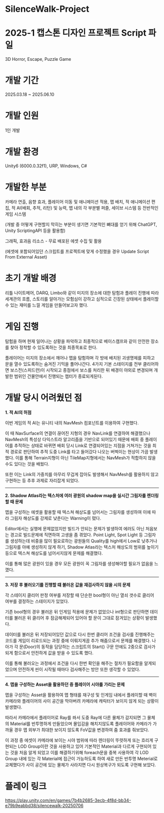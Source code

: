 # SilenceWalk-Project
# 2025-1 캡스톤 디자인 프로젝트 Script 파일
3D Horror, Escape, Puzzle Game

# 개발 기간

2025.03.18 ~ 2025.06.10

# 개발 인원

1인 개발

# 개발 환경

Unity6 (6000.0.32f1), URP, Windows, C#

# 개발한 부분

카메라 연출, 음향 효과, 플레이어 이동 및 애니메이션 적용, 맵 배치, 적 애니메이션 편집, 적 AI(배회, 추적, 리턴) 및 능력, 맵 내의 각 부분별 퍼즐, 세이브 시스템 등 전반적인 게임 시스템

(개발 중 어떻게 구현할지 막히는 부분이 생기면 기본적인 뼈대를 얻기 위해 ChatGPT, Unity ScriptingAPI 등을 활용함)

그래픽, 효과음 리소스 - 무료 배포된 에셋 수집 및 활용

(에셋에 포함되어있던 스크립트를 프로젝트에 맞게 수정했을 경우 Update Script From External Asset)

# 초기 개발 배경

리틀 나이트메어, DARQ, Limbo와 같이 미지의 장소에 대한 탐험과 플레이 진행에 따라 세계관의 흐름, 스토리를 알아가는 모험심이 강하고 심적으로 긴장된 상태에서 플레이할 수 있는 재미를 느낄 게임을 만들어보고자 했다.

# 게임 진행

탐험을 하며 현재 일어나는 상황을 파악하고 최종적으로 베이스캠프와 같이 안전한 장소를 찾아 정착할 수 있도록하는 것을 최종목표로 한다.

플레이어는 미지의 장소에서 깨어나 맵을 탐험하며 각 방에 배치된 괴생명체를 피하고 문을 열수 있도록하는 숨겨진 기믹을 풀어나간다. 
4가지 기본 스테이지를 전부 클리어하면 보스전(스피드런)이 시작되고 종점에서 보스를 처리한 뒤 배경이 야외로 변경되며 개발한 범위인 건물안에서 진행되는 챕터가 종료되게된다. 

# 개발 당시 어려웠던 점

__1. 적 AI의 허점__

이번 게임의 적 AI는 유니티 내의 NavMesh 컴포넌트를 이용하여 구현했다. 

이 때 NavSurface의 연결이 끊어진 지형의 경우 NavLink를 연결하여 해결했으나 NavMesh의 특성상 다익스트라 알고리즘을 기반으로 되어있기 때문에 배회 중 플레이어를 추적하는 상태로 바뀌면 배회 당시 Link로 연결되어있는 지점을 거쳐가는 것을 최적 경로로 판단하여 추적 도중 Link를 타고 들어갔다 나오는 버벅이는 현상이 가끔 발생했다.
이를 통해 Terrain지형이 아닌 TileMap지형에서는 NavMesh가 적합하지 않을수도 있다는 것을 배웠다.

또한 이는 Link의 가중치를 아무리 무겁게 잡아도 발생해서 NavMesh를 활용하지 않고 구현하는 등 추후 과제로 자리잡게 되었다.

---------------------------------------------------------------------------------------------------

__2. Shadow Atlas라는 텍스처에 여러 광원의 shadow map을 실시간 그림자를 렌더링할 때 문제__

맵을 구성하는 에셋을 활용할 때 텍스쳐 해상도를 넘어서는 그림자를 생성하여 이에 따라 그림자 해상도를 강제로 낮춘다는 Warning이 떴다.

Editor에서는 실행에 문제없었지만 빌드가 안되는 문제가 발생하여 에러도 아닌 처음보는 경고로 빌드문제에 직면하여 고생을 좀 겪었다.
Point Light, Spot Light 등 그림자를 생성하는데 비중을 많이 필요로하는 광원들의 Quality를 high에서 Low로 낮추거나 그림자를 아예 생성하지 않게 하기, Shadow Atlas라는 텍스처 해상도의 범위를 높이기 등으로 텍스쳐 해상도를 넘어서지않게 문제를 해결했다.

이를 통해 많은 광원이 있을 경우 모든 광원이 꼭 그림자를 생성해야할 필요가 없음을 느꼈다.

-----------------------------------------------------------------------------------------------------

__3. 저장 후 불러오기를 진행할 떄 불러온 값을 재검사하지 않을 시의 문제__

각 스테이지 클리어 판정 여부를 저장할 때 단순한 bool형이 아닌 열쇠 갯수로 클리어 여부를 결정하는 스테이지가 있었다.

기존 bool형의 경우 불러온 뒤 인게임 적용에 문제가 없었으나 int형으로 판단하면 데이터를 불러온 뒤 클리어 후 잠금해제되어 있어야 할 문이 그대로 잠겨있는 상황이 발생했다.

데이터를 불러온 뒤 저장되어있던 값으로 다시 한번 클리어 조건을 검사를 진행해주는 코드를 게임이 리로드되는 과정 중에 이뤄지게끔 추가 해줌으로서 문제를 해결했다.
나아가 각 문(Door)의 동작을 담당하는 스크립트의 Start() 구문 안에도 2중으로 검사가 되게 함으로서 안전하게 값을 받을 수 있도록 했다.

이를 통해 불러오는 과정에서 조건을 다시 한번 확인을 해주는 절차가 필요함을 알게되었으며 안전하게 씬이 시작될 때마다 검사해주는 방안 또한 생각할 수 있었다.

-------------------------------------------------------------------------------------------------------

__4. 맵을 구성하는 Asset을 활용하던 중 플레이어 시야를 가리는 문제__

맵을 구성하는 Asset을 활용하여 맵 형태를 재구성 및 인게임 내에서 플레이할 때 벽이 카메라와 플레이어의 사이 공간을 막아버려 카메라에 캐릭터가 보이지 않게 되는 상황이 발생했다.

따라서 카메라에서 플레이어로 Ray를 쏴서 도중 Ray에 다른 물체가 감지되면 그 물체의 Material를 반투명하게 만들었으며 몰입감을 해치지않도록 플레이어와 카메라가 가까울 경우 맵 외부가 최대한 보이지 않도록 FoV값을 변경하여 줌 효과를 줘보았다. 

이 과정 중 에셋이 카메라에 보이는 시야 범위에 따라 렌더링이 뚜렷하게 또는 흐리게 구현되는 LOD Group이란 것을 사용하고 있어 기본적인 Material과 다르게 구현되어 있는 것을 처음 알게 되었고
이를 해결하기위해 foreach문을 중복 사용하여 각 LOD Group 내에 있는 각 Material에 접근이 가능하도록 하여 새로 만든 반투명 Meterial로 교체했다가 사이 공간에 있는 물체가 사라지면 다시 원상복구가 되도록 구현해 보았다.

# 플레이 링크

https://play.unity.com/en/games/7b4b2685-3ecb-4f8d-bb34-e79b9eabbd38/silencewalk-20250706
